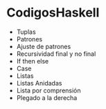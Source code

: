 # CodigosHaskell
- Tuplas
- Patrones
- Ajuste de patrones
- Recursividad final y no final
- If then else
- Case
- Listas
- Listas Anidadas
- Lista por comprensión
- Plegado a la derecha
